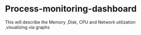# Process-monitoring-dashboard
This will describe the Memory ,Disk, CPU and Network utilization ,visualizing via graphs
